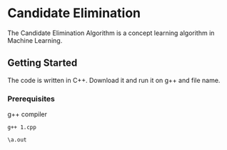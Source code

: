# Candidate Elimination

The Candidate Elimination Algorithm is a concept learning algorithm in Machine Learning. 

## Getting Started

The code is written in C++. Download it and run it on g++ and file name. 

### Prerequisites

g++ compiler
```
g++ 1.cpp
```
```
\a.out
```

